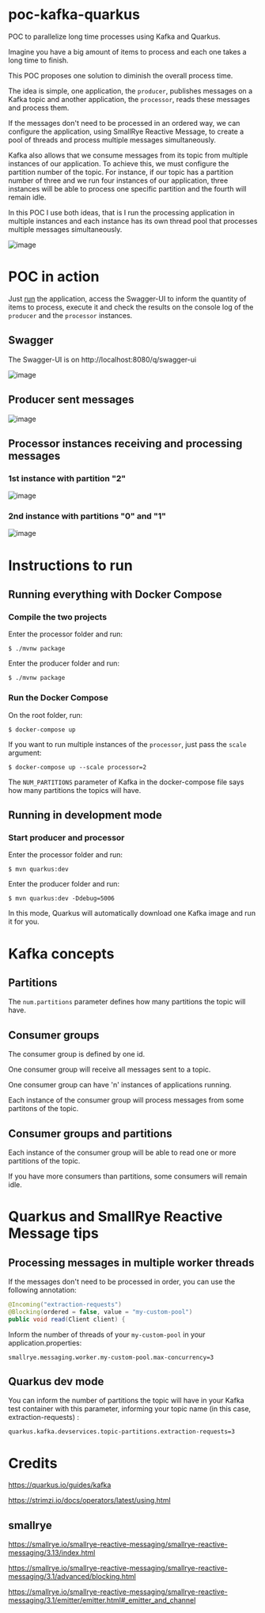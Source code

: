 # poc-kafka-quarkus
POC to parallelize long time processes using Kafka and Quarkus.

Imagine you have a big amount of items to process and each one takes a long time to finish.

This POC proposes one solution to diminish the overall process time.

The idea is simple, one application, the `producer`, publishes messages on a Kafka topic and another application, the `processor`, reads these messages and process them.

If the messages don't need to be processed in an ordered way, we can configure the application, using SmallRye Reactive Message, to create a pool of threads and process multiple messages simultaneously. 

Kafka also allows that we consume messages from its topic from multiple instances of our application. To achieve this, we must configure the partition number of the topic. For instance, if our topic has a partition number of three and we run four instances of our application, three instances will be able to process one specific partition and the fourth will remain idle.

In this POC I use both ideas, that is I run the processing application in multiple instances and each instance has its own thread pool that processes multiple messages simultaneously.

![image](./docs/poc-kafka-quarkus.png)

# POC in action

Just [run](#instructions-to-run) the application, access the Swagger-UI to inform the quantity of items to process, execute it and check the results on the console log of the `producer` and the `processor` instances.

## Swagger

The Swagger-UI is on http://localhost:8080/q/swagger-ui

![image](./docs/swagger-ui.png)

## Producer sent messages

![image](./docs/producer-sent-messages.png)

## Processor instances receiving and processing messages

### 1st instance with partition "2"

![image](./docs/processor-1.png)

### 2nd instance with partitions "0" and "1"

![image](./docs/processor-2.png)


# Instructions to run


## Running everything with Docker Compose

### Compile the two projects

Enter the processor folder and run:
```
$ ./mvnw package
```

Enter the producer folder and run:
```
$ ./mvnw package
```

### Run the Docker Compose

On the root folder, run:
```
$ docker-compose up
```

If you want to run multiple instances of the `processor`, just pass the `scale` argument:
```
$ docker-compose up --scale processor=2
```

The `NUM_PARTITIONS` parameter of Kafka in the docker-compose file says how many partitions the topics will have.

## Running in development mode

### Start producer and processor

Enter the processor folder and run:
```
$ mvn quarkus:dev
```

Enter the producer folder and run:
```
$ mvn quarkus:dev -Ddebug=5006
```

In this mode, Quarkus will automatically download one Kafka image and run it for you.


# Kafka concepts

## Partitions

The `num.partitions` parameter defines how many partitions the topic will have.

## Consumer groups

The consumer group is defined by one id.

One consumer group will receive all messages sent to a topic.

One consumer group can have 'n' instances of applications running.

Each instance of the consumer group will process messages from some partitons of the topic.

## Consumer groups and partitions

Each instance of the consumer group will be able to read one or more partitions of the topic.

If you have more consumers than partitions, some consumers will remain idle. 


# Quarkus and SmallRye Reactive Message tips

## Processing messages in multiple worker threads

If the messages don't need to be processed in order, you can use the following annotation:
```java
@Incoming("extraction-requests")
@Blocking(ordered = false, value = "my-custom-pool")
public void read(Client client) {
```

Inform the number of threads of your `my-custom-pool` in your application.properties:
```properties
smallrye.messaging.worker.my-custom-pool.max-concurrency=3
```

## Quarkus dev mode

You can inform the number of partitions the topic will have in your Kafka test container with this parameter, informing your topic name (in this case, extraction-requests) :
```
quarkus.kafka.devservices.topic-partitions.extraction-requests=3
```



# Credits

https://quarkus.io/guides/kafka

https://strimzi.io/docs/operators/latest/using.html

## smallrye

https://smallrye.io/smallrye-reactive-messaging/smallrye-reactive-messaging/3.13/index.html

https://smallrye.io/smallrye-reactive-messaging/smallrye-reactive-messaging/3.1/advanced/blocking.html

https://smallrye.io/smallrye-reactive-messaging/smallrye-reactive-messaging/3.1/emitter/emitter.html#_emitter_and_channel


